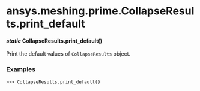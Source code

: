 # ansys.meshing.prime.CollapseResults.print_default



#### *static* CollapseResults.print_default()

Print the default values of `CollapseResults` object.

### Examples

```pycon
>>> CollapseResults.print_default()
```

<!-- !! processed by numpydoc !! -->
